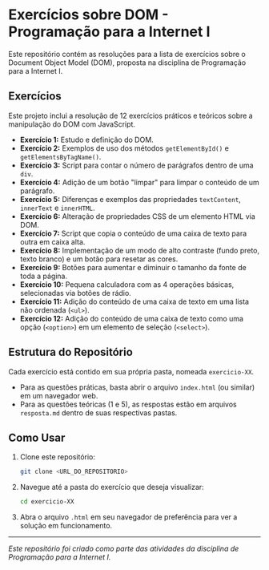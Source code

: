 # Exercícios sobre DOM - Programação para a Internet I

Este repositório contém as resoluções para a lista de exercícios sobre o Document Object Model (DOM), proposta na disciplina de Programação para a Internet I.

## Exercícios

Este projeto inclui a resolução de 12 exercícios práticos e teóricos sobre a manipulação do DOM com JavaScript.

* **Exercício 1:** Estudo e definição do DOM.
* **Exercício 2:** Exemplos de uso dos métodos `getElementById()` e `getElementsByTagName()`.
* **Exercício 3:** Script para contar o número de parágrafos dentro de uma `div`.
* **Exercício 4:** Adição de um botão "limpar" para limpar o conteúdo de um parágrafo.
* **Exercício 5:** Diferenças e exemplos das propriedades `textContent`, `innerText` e `innerHTML`.
* **Exercício 6:** Alteração de propriedades CSS de um elemento HTML via DOM.
* **Exercício 7:** Script que copia o conteúdo de uma caixa de texto para outra em caixa alta.
* **Exercício 8:** Implementação de um modo de alto contraste (fundo preto, texto branco) e um botão para resetar as cores.
* **Exercício 9:** Botões para aumentar e diminuir o tamanho da fonte de toda a página.
* **Exercício 10:** Pequena calculadora com as 4 operações básicas, selecionadas via botões de rádio.
* **Exercício 11:** Adição do conteúdo de uma caixa de texto em uma lista não ordenada (`<ul>`).
* **Exercício 12:** Adição do conteúdo de uma caixa de texto como uma opção (`<option>`) em um elemento de seleção (`<select>`).

## Estrutura do Repositório

Cada exercício está contido em sua própria pasta, nomeada `exercicio-XX`.

* Para as questões práticas, basta abrir o arquivo `index.html` (ou similar) em um navegador web.
* Para as questões teóricas (1 e 5), as respostas estão em arquivos `resposta.md` dentro de suas respectivas pastas.

## Como Usar

1.  Clone este repositório:
    ```bash
    git clone <URL_DO_REPOSITORIO>
    ```
2.  Navegue até a pasta do exercício que deseja visualizar:
    ```bash
    cd exercicio-XX
    ```
3.  Abra o arquivo `.html` em seu navegador de preferência para ver a solução em funcionamento.

---
*Este repositório foi criado como parte das atividades da disciplina de Programação para a Internet I.*